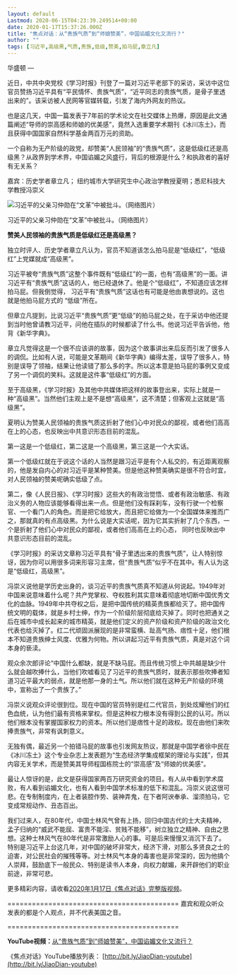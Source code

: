 ```yaml
---
layout: default
Lastmod: 2020-06-15T04:23:39.249514+00:00
date: 2020-01-17T15:37:26.000Z
title: "焦点对话：从“贵族气质”到“师娘赞美”，中国谄媚文化又流行？"
author: ""
tags: [习近平,高级黑,气质,贵族,低级,赞美,拍马屁,章立凡]
---
```


华盛顿 — 

近日，中共中央党校《学习时报》刊登了一篇对习近平老部下的采访，采访中这位官员赞扬习近平具有“平民情怀、贵族气质”，“近平同志的贵族气质，是骨子里透出来的”。该采访被人民网等官媒转载，引发了海内外网友的热议。

也是这几天，中国一篇发表于7年前的学术论文在社交媒体上热爆，原因是此文通篇阐述“导师的崇高感和师娘的优美感”，竟然入选重要学术期刊《冰川冻土》，而且获得中国国家自然科学基金两百万元的资助。

一个自称为无产阶级的政党，却赞美“人民领袖”的“贵族气质”，这是低级红还是高级黑？从政界到学术界，中国谄媚之风盛行，背后的根源是什么？和执政者的喜好有无关系？

嘉宾：历史学者章立凡； 纽约城市大学研究生中心政治学教授夏明；悉尼科技大学教授冯崇义

![习近平的父亲习仲勋在“文革”中被批斗。（网络图片）](https://images.weserv.nl/?url=https%3A//gdb.voanews.com/4EBB69AD-DE60-4FE1-900D-B0E594546053_w250_r0_s.jpg)

习近平的父亲习仲勋在“文革”中被批斗。（网络图片）

**赞美人民领袖的贵族气质是低级红还是高级黑？**

独立时评人、历史学者章立凡认为，官员不知道该怎么拍马屁是“低级红”，“低级红”上党媒就成“高级黑”。

习近平被夸“贵族气质”这整个事件既有“低级红”的一面，也有“高级黑”的一面。讲习近平有“贵族气质”这话的人，他已经退休了。他是个“低级红”，不知道应该怎样拍马屁。但我倒觉得， 习近平有“贵族气质”这话也有可能是他由衷想说的。这也就是他拍马屁方式的 “低级”所在。

但章立凡提到，比说习近平“贵族气质”更“低级”的拍马屁之处，在于采访中他还提到当时他曾请教习近平，问他在插队的时候都读了什么书。他说习近平告诉他，他背《新华字典》。

章立凡觉得这是一个很不应该讲的故事，因为这个故事讲出来后反而引发了很多人的调侃。比如有人说，可能是文革期间《新华字典》编得太差，误导了很多人，特别是误导了领袖，结果让他读错了那么多的字。所以这本意是拍马屁的事例又变成了另一个调侃的笑料。这就是这件事“低级红”的方面。

至于高级黑，《学习时报》及其他中共媒体把这样的故事登出来，实际上就是一种“高级黑”。当然他们主观上是不是想“高级黑”，这不清楚；但客观上这就是“高级黑”。

夏明认为赞美人民领袖的贵族气质这折射了他们心中对民众的鄙视，或者他们高高在上的心态，也反映出中共意识形态目前的混乱。

第一这是一个低级红，第二这是一个高级黑，第三这是一个大实话。

第一个低级红就在于说这个话的人当然是跟习近平是有个人私交的，有近距离观察的，他是发自内心的对习近平是某种赞美。但是他这种赞美确实是很不符合时宜，对人民领袖的赞美呢确实低级了点。

第二，像《人民日报》、《学习时报》这些大的有政治觉悟、或者有政治敏感、有政治义务的人物应该能够看得出来一点。但是他们没有踩刹车，没有行驶一个检察官、一个看门人的角色。而是把它给放大，而且把它给做为一个全国媒体来推而广之，那就真的有点高级黑。为什么说是大实话呢，因为它其实折射了几个东西，一个是折射了他们心中对民众的鄙视，或者他们高高在上的心态， 同时也反映出中共意识形态目前的混乱。

《学习时报》的采访文章称习近平具有“骨子里透出来的贵族气质”，让人特别惊讶，因为你可以用很多词来形容习主席，但“贵族气质”似乎不在其中。有人认为这是“低级红，高级黑”。

冯崇义说他是学历史出身的，谈习近平的贵族气质真不知道从何说起。1949年对中国来说意味着什么呢？共产党掌权、夺权胜利其实意味着彻底地切断中国优秀文化的血脉。1949年中共夺权之后，是把中国传统的精英贵族都给灭了。把中国传统文明的载体，就是乡村士绅，作为一个阶级阶层彻底给灭掉了。同时也把通关之后在城市中成长起来的城市精英，就是他们定义的资产阶级和资产阶级的政治文化代表也给灭掉了。红二代顽固派展现的是非常蛮横、趾高气扬、痞性十足，他们根本不知道贵族绅士风度、优雅为何物。所以讲起习近平有贵族气质，真是对这个词本身的亵渎。

观众余次郎评论“中国什么都缺，就是不缺马屁。而且传统习惯上中共越是缺少什么就会越吹捧什么，当他们吹嘘看见了习近平的贵族气质时，就表示那些吹捧者知道习近平最大的弱点，就是他那一身的土气。所以他们就在这种无产阶级的环境中，宣称出了一个贵族了。”

冯崇义说观众评论很到位。现在中国的官员特别是红二代官员，到处炫耀他们的红色血统，认为他们最有资格来掌权。但是这种权力根本没有得到公民的认可。所以他们根本没有掌握国家权力的资本。所以他们是痞性十足的政权。现在由他们来吹捧贵族气，非常有讽刺意义。

无独有偶，最近另一个拍错马屁的故事也引发网友热议，那就是中国学者徐中民在《冰川冻土》这个专业杂志上发表题为“生态经济学集成框架的理论与实践”，但其内容无关学术，而是赞美其导师程国栋院士的“崇高感”及“师娘的优美感”。

最让人惊讶的是，此文是获得国家两百万研究资金的项目。有人从中看到学术腐败，有人看到谄媚文化，也有人看到中国学术标准的低下和混乱。冯崇义说这很可悲。在专制制度内，在上者装腔作势、装神弄鬼，在下者阿谀奉承、溜须拍马，它变成常规动作、丑态百出。

我们过来人，在80年代，中国士林风气曾有上扬，回归中国古代的士大夫精神，孟子归纳的“威武不能屈、富贵不能淫、贫贱不能移”，树立独立之精神、自由之思想。这种士林风气在80年代是非常激励人心的事。可是后来慢慢又消沉下去了。特别是习近平上台这几年，对中国的破坏非常大，经济下滑，对那么多贤良之士的迫害，对公民社会的摧残等等。对士林风气本身的毒害也是非常深的，因为他搞个人崇拜，鼓励底下一般民众、特别是读书人本身，向权力献媚，来开辟他们的职业前途，非常可悲。

更多精彩内容，请收看[2020年1月17日《焦点对话》完整版视频](https://www.voachinese.com/a/voaweishi-20200117-proandcon-what-is-in-and-not-in-the-us-china-trade-agreement/5249581.html)。

\========================================== 嘉宾和观众听众发表的都是个人观点，并不代表美国之音。

\==========================================

**YouTube视频：**[从“贵族气质”到“师娘赞美”，中国谄媚文化又流行？](https://www.youtube.com/watch?v=2Rb-0JLU-Is)

《焦点对话》YouTube播放列表： [http://bit.ly/JiaoDian-youtube](http://bit.ly/JiaoDian-youtube) ​

